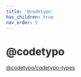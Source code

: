 ```yaml
---
title: '@codetypo'
has_children: true
nav_order: 5
---
```


# @codetypo

[@codetypo/codetypo-types](./codetypo-types/)
